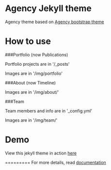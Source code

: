 Agency Jekyll theme
====================

Agency theme based on [Agency bootstrap theme ](https://startbootstrap.com/template-overviews/agency/)

# How to use

###Portfolio (now Publications)

Portfolio projects are in '/_posts'

Images are in '/img/portfolio'

###About (now Timeline)

Images are in '/img/about/'

###Team

Team members and info are in '_config.yml'

Images are in '/img/team/'


# Demo

View this jekyll theme in action [here](https://y7kim.github.io/agency-jekyll-theme)

=========
For more details, read [documentation](http://jekyllrb.com/)
